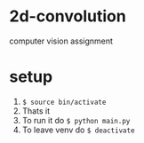 # 2d-convolution
computer vision assignment

# setup
1. ```$ source bin/activate``` 
2. Thats it
3. To run it do ```$ python main.py```
4. To leave venv do ```$ deactivate```